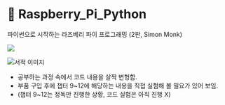 # 📌 Raspberry_Pi_Python 
파이썬으로 시작하는 라즈베리 파이 프로그래밍 (2판, Simon Monk)  

<img src="https://img.shields.io/badge/Python-3766AB?style=flat-square&logo=Python&logoColor=white"/>

![서적 이미지](https://contents.kyobobook.co.kr/sih/fit-in/458x0/pdt/9791185890487.jpg)

* 공부하는 과정 속에서 코드 내용을 살짝 변형함.
* 부품 구입 후에 챕터 9~12에 해당하는 내용을 직접 실험해 볼 필요가 있어 보임.  
* (챕터 9~12는 정독만 진행한 상황, 코드 실험은 아직 진행 X)
